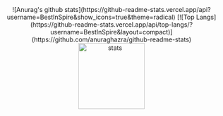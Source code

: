 <html>
<center>
![Anurag's github stats](https://github-readme-stats.vercel.app/api?username=BestInSpire&show_icons=true&theme=radical) 
[![Top Langs](https://github-readme-stats.vercel.app/api/top-langs/?username=BestInSpire&layout=compact)](https://github.com/anuraghazra/github-readme-stats)
<br>
<img src="https://github-profile-trophy.vercel.app/?username=BestInSpire&theme=nord" width="%100" height="150px" alt="stats" />
</center>
</html>

